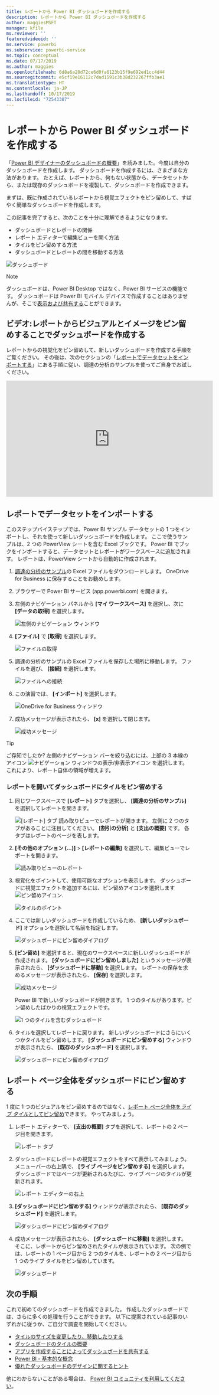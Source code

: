 ```yaml
---
title: レポートから Power BI ダッシュボードを作成する
description: レポートから Power BI ダッシュボードを作成する
author: maggiesMSFT
manager: kfile
ms.reviewer: ''
featuredvideoid: ''
ms.service: powerbi
ms.subservice: powerbi-service
ms.topic: conceptual
ms.date: 07/17/2019
ms.author: maggies
ms.openlocfilehash: 6d8a6a28d72ce6d0fa6123b15f9e692ed1cc4d44
ms.sourcegitcommit: e5cf19e16112c7dad1591c3b38d232267ffb3ae1
ms.translationtype: HT
ms.contentlocale: ja-JP
ms.lasthandoff: 10/17/2019
ms.locfileid: "72543387"
---
```

# <a name="create-a-power-bi-dashboard-from-a-report"></a>レポートから Power BI ダッシュボードを作成する
「[Power BI デザイナーのダッシュボードの概要](service-dashboards.md)」を読みました。今度は自分のダッシュボードを作成します。 ダッシュボードを作成するには、さまざまな方法があります。 たとえば、レポートから、何もない状態から、データセットから、または既存のダッシュボードを複製して、ダッシュボードを作成できます。  

まずは、既に作成されているレポートから視覚エフェクトをピン留めして、すばやく簡単なダッシュボードを作成します。 

この記事を完了すると、次のことを十分に理解できるようになります。
- ダッシュボードとレポートの関係
- レポート エディターで編集ビューを開く方法
- タイルをピン留めする方法 
- ダッシュボードとレポートの間を移動する方法 
 
![ダッシュボード](media/service-dashboard-create/power-bi-completed-dashboard-small.png)

> [!NOTE] 
> ダッシュボードは、Power BI Desktop ではなく、Power BI サービスの機能です。 ダッシュボードは Power BI モバイル デバイスで作成することはありませんが、そこで[表示および共有する](consumer/mobile/mobile-apps-view-dashboard.md)ことができます。
>
> 

## <a name="video-create-a-dashboard-by-pinning-visuals-and-images-from-a-report"></a>ビデオ:レポートからビジュアルとイメージをピン留めすることでダッシュボードを作成する
レポートからの視覚化をピン留めして、新しいダッシュボードを作成する手順をご覧ください。 その後は、次のセクションの「[レポートでデータセットをインポートする](#import-a-dataset-with-a-report)」にある手順に従い、調達の分析のサンプルを使ってご自身でお試しください。
    

<iframe width="560" height="315" src="https://www.youtube.com/embed/lJKgWnvl6bQ" frameborder="0" allowfullscreen></iframe>

## <a name="import-a-dataset-with-a-report"></a>レポートでデータセットをインポートする
このステップバイステップでは、Power BI サンプル データセットの 1 つをインポートし、それを使って新しいダッシュボードを作成します。 ここで使うサンプルは、2 つの PowerView シートを含む Excel ブックです。 Power BI でブックをインポートすると、データセットとレポートがワークスペースに追加されます。 レポートは、PowerView シートから自動的に作成されます。

1. [調達の分析のサンプル](http://go.microsoft.com/fwlink/?LinkId=529784)の Excel ファイルをダウンロードします。 OneDrive for Business に保存することをお勧めします。
2. ブラウザーで Power BI サービス (app.powerbi.com) を開きます。
3. 左側のナビゲーション パネルから **[マイ ワークスペース]** を選択し、次に **[データの取得]** を選択します。

    ![左側のナビゲーション ウィンドウ](media/service-dashboard-create/power-bi-get-data-new-look.png)
5. **[ファイル]** で **[取得]** を選択します。

   ![ファイルの取得](media/service-dashboard-create/power-bi-select-files.png)
6. 調達の分析のサンプルの Excel ファイルを保存した場所に移動します。 ファイルを選び、 **[接続]** を選択します。

   ![ファイルへの接続](media/service-dashboard-create/power-bi-connectnew.png)
7. この演習では、 **[インポート]** を選択します。

    ![OneDrive for Business ウィンドウ](media/service-dashboard-create/power-bi-import.png)
8. 成功メッセージが表示されたら、 **[x]** を選択して閉じます。

   ![成功メッセージ](media/service-dashboard-create/power-bi-view-datasetnew.png)

> [!TIP]
> ご存知でしたか? 左側のナビゲーション バーを絞り込むには、上部の 3 本線のアイコン ![ナビゲーション ウィンドウの表示/非表示アイコン](media/service-dashboard-create/power-bi-new-look-hide-nav-pane.png) を選択します。 これにより、レポート自体の領域が増えます。

### <a name="open-the-report-and-pin-tiles-to-your-dashboard"></a>レポートを開いてダッシュボードにタイルをピン留めする
1. 同じワークスペースで **[レポート]** タブを選択し、 **[調達の分析のサンプル]** を選択してレポートを開きます。

    ![[レポート] タブ](media/service-dashboard-create/power-bi-reports.png) 読み取りビューでレポートが開きます。 左側に 2 つのタブがあることに注目してください。 **[割引の分析]** と **[支出の概要]** です。 各タブはレポートのページを表します。

2. **[その他のオプション (...)]**  >  **[レポートの編集]** を選択して、編集ビューでレポートを開きます。

    ![読み取りビューのレポート](media/service-dashboard-create/power-bi-reading-view.png)
3. 視覚化をポイントして、使用可能なオプションを表示します。 ダッシュボードに視覚エフェクトを追加するには、ピン留めアイコンを選択します ![ピン留めアイコン](media/service-dashboard-create/power-bi-pin-icon.png).

    ![タイルのポイント](media/service-dashboard-create/power-bi-hover.png)
4. ここでは新しいダッシュボードを作成しているため、 **[新しいダッシュボード]** オプションを選択して名前を指定します。

    ![ダッシュボードにピン留めダイアログ](media/service-dashboard-create/power-bi-pin-tile.png)
5. **[ピン留め]** を選択すると、現在のワークスペースに新しいダッシュボードが作成されます。 **[ダッシュボードにピン留めしました]** というメッセージが表示されたら、 **[ダッシュボードに移動]** を選択します。 レポートの保存を求めるメッセージが表示されたら、 **[保存]** を選択します。

    ![成功メッセージ](media/service-dashboard-create/power-bi-pin-success.png)

    Power BI で新しいダッシュボードが開きます。 1 つのタイルがあります。ピン留めしたばかりの視覚エフェクトです。

   ![1 つのタイルを含むダッシュボード](media/service-dashboard-create/power-bi-pinned.png)
7. タイルを選択してレポートに戻ります。 新しいダッシュボードにさらにいくつかタイルをピン留めします。 **[ダッシュボードにピン留めする]** ウィンドウが表示されたら、 **[既存のダッシュボード]** を選択します。  

   ![ダッシュボードにピン留めダイアログ](media/service-dashboard-create/power-bi-existing-dashboard.png)

## <a name="pin-an-entire-report-page-to-the-dashboard"></a>レポート ページ全体をダッシュボードにピン留めする
1 度に 1 つのビジュアルをピン留めするのではなく、[レポート ページ全体を*ライブ タイル*としてピン留め](service-dashboard-pin-live-tile-from-report.md)できます。 やってみましょう。

1. レポート エディターで、 **[支出の概要]** タブを選択して、レポートの 2 ページ目を開きます。

   ![レポート タブ](media/service-dashboard-create/power-bi-page-tab.png)

2. ダッシュボードにレポートの視覚エフェクトをすべて表示してみましょう。 メニューバーの右上隅で、 **[ライブ ページをピン留めする]** を選択します。 ダッシュボードではページが更新されるたびに、ライブ ページのタイルが更新されます。

   ![レポート エディターの右上](media/service-dashboard-create/power-bi-pin-live.png)

3. **[ダッシュボードにピン留めする]** ウィンドウが表示されたら、 **[既存のダッシュボード]** を選択します。

   ![ダッシュボードにピン留めダイアログ](media/service-dashboard-create/power-bi-pin-live2.png)

4. 成功メッセージが表示されたら、 **[ダッシュボードに移動]** を選択します。 そこに、レポートからピン留めされたタイルが表示されています。 次の例では、レポートの 1 ページ目から 2 つのタイルを、レポートの 2 ページ目から 1 つのライブ タイルをピン留めしています。

   ![ダッシュボード](media/service-dashboard-create/power-bi-dashboard.png)

## <a name="next-steps"></a>次の手順
これで初めてのダッシュボードを作成できました。 作成したダッシュボードでは、さらに多くの処理を行うことができます。 以下に提案されている記事のいずれかに従うか、ご自分で調査を開始してください。 

* [タイルのサイズを変更したり、移動したりする](service-dashboard-edit-tile.md)
* [ダッシュボードのタイルの概要](service-dashboard-tiles.md)
* [アプリを作成することによってダッシュボードを共有する](service-create-workspaces.md)
* [Power BI - 基本的な概念](service-basic-concepts.md)
* [優れたダッシュボードのデザインに関するヒント](service-dashboards-design-tips.md)

他にわからないことがある場合は、 [Power BI コミュニティを利用してください](http://community.powerbi.com/)。
